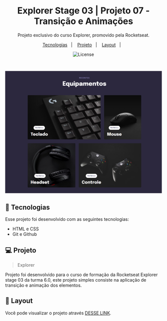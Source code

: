   <h1 align="center"> Explorer Stage 03 | Projeto 07 - Transição e Animações </h1>

  <p align="center">
  Projeto exclusivo do curso Explorer, promovido pela Rocketseat.
  </p>

  <p align="center">
    <a href="#-tecnologias">Tecnologias</a>&nbsp;&nbsp;&nbsp;|&nbsp;&nbsp;&nbsp;
    <a href="#-projeto">Projeto</a>&nbsp;&nbsp;&nbsp;|&nbsp;&nbsp;&nbsp;
    <a href="#-layout">Layout</a>&nbsp;&nbsp;&nbsp;|&nbsp;&nbsp;&nbsp;
  </p>

  <p align="center">
    <img alt="License" src="https://www.rocketseat.com.br/assets/logos/rocketseat.svg">
  </p>

  <br>

  ![preview](image/preview.png)

  ## 🚀 Tecnologias

  Esse projeto foi desenvolvido com as seguintes tecnologias:

  - HTML e CSS
  - Git e Github

  ## 💻 Projeto

  > Explorer

  Projeto foi desenvolvido para o curso de formação da Rocketseat Explorer stage 03 da turma 6.0, este projeto simples consiste na aplicação de transição e animação dos elementos.

  ## 🔖 Layout

  Você pode visualizar o projeto através [DESSE LINK](https://felipepleao.github.io/courseProjects-rocketseat/projeto07--stg-03/).
